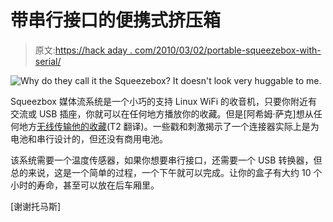 # 带串行接口的便携式挤压箱

> 原文:[https://hack aday . com/2010/03/02/portable-squeezebox-with-serial/](https://hackaday.com/2010/03/02/portable-squeezebox-with-serial/)

![](../Images/3504ab86fa2494734f33a7db9b25867e.png "Why do they call it the Squeezebox? It doesn't look very huggable to me.")

Squeezbox 媒体流系统是一个小巧的支持 Linux WiFi 的收音机，只要你附近有交流或 USB 插座，你就可以在任何地方播放你的收藏。但是[阿希姆·萨克]想从任何地方[无线传输他的收藏](http://cms.diodenring.de/de/electronic/microcontroller/92-squeezebox)(T2 翻译)。一些戳和刺激揭示了一个连接器实际上是为电池和串行设计的，但还没有商用电池。

该系统需要一个温度传感器，如果你想要串行接口，还需要一个 USB 转换器，但总的来说，这是一个简单的过程，一个下午就可以完成。让你的盒子有大约 10 个小时的寿命，甚至可以放在后车厢里。

[谢谢托马斯]
